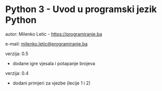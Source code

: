 # Python 3 - Uvod u programski jezik Python

autor: Milenko Letic - https://programiranje.ba

e-mail: milenko.letic@programiranje.ba

verzija: 0.5
- dodane igre vjesala i potapanje brojeva

verzija: 0.4
- dodani primjeri za vjezbe (lecije 1 i 2)

